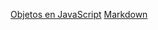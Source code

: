[Objetos en JavaScript](https://curriculum.laboratoria.la/es/topics/javascript/05-objects/01-objects)
[Markdown](https://es.wikipedia.org/wiki/Markdown)

